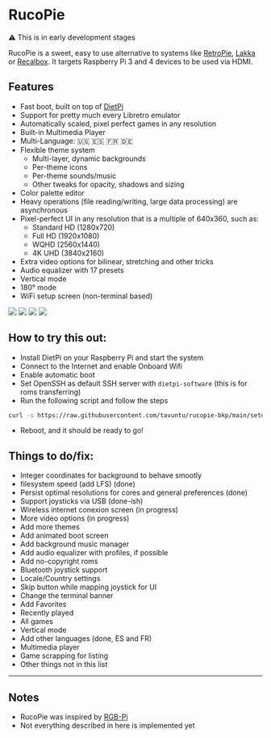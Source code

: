 # RucoPie

:warning: This is in early development stages

RucoPie is a sweet, easy to use alternative to systems like [RetroPie](https://retropie.org.uk/), [Lakka](https://www.lakka.tv/) or [Recalbox](https://www.recalbox.com/). It targets Raspberry Pi 3 and 4 devices to be used via HDMI.

## Features

* Fast boot, built on top of [DietPi](https://dietpi.com/)
* Support for pretty much every Libretro emulator
* Automatically scaled, pixel perfect games in any resolution
* Built-in Multimedia Player
* Multi-Language: :us: :es: :fr: :de:
* Flexible theme system
  * Multi-layer, dynamic backgrounds
  * Per-theme icons
  * Per-theme sounds/music
  * Other tweaks for opacity, shadows and sizing
* Color palette editor
* Heavy operations (file reading/writing, large data processing) are asynchronous
* Pixel-perfect UI in any resolution that is a multiple of 640x360, such as:  
  * Standard HD (1280x720)
  * Full HD (1920x1080)
  * WQHD (2560x1440)
  * 4K UHD (3840x2160)
* Extra video options for bilinear, stretching and other tricks
* Audio equalizer with 17 presets
* Vertical mode
* 180° mode
* WiFi setup screen (non-terminal based)

![](https://i.postimg.cc/NGk8Yjp8/screenshot-1620085835.png)
![](https://i.postimg.cc/28jQ5NKs/screenshot-1620085841.png)
![](https://i.postimg.cc/Wb9MFfRh/screenshot-1620085851.png)
![](https://i.postimg.cc/sgv5p9yK/screenshot-1620085931.png)

## How to try this out:

* Install DietPi on your Raspberry Pi and start the system
* Connect to the Internet and enable Onboard Wifi
* Enable automatic boot
* Set OpenSSH as default SSH server with ```dietpi-software``` (this is for roms transferring)
* Run the following script and follow the steps

```bash
curl -s https://raw.githubusercontent.com/tavuntu/rucopie-bkp/main/setup.sh | bash -s
```

* Reboot, and it should be ready to go!

## Things to do/fix:

* Integer coordinates for background to behave smootly
* filesystem speed (add LFS)  (done)
* Persist optimal resolutions for cores and general preferences (done)
* Support joysticks via USB (done-ish)
* Wireless internet conexion screen (in progress)
* More video options (in progress)
* Add more themes
* Add animated boot screen
* Add background music manager
* Add audio equalizer with profiles, if possible
* Add no-copyright roms
* Bluetooth joystick support
* Locale/Country settings
* Skip button while mapping joystick for UI
* Change the terminal banner
* Add Favorites
* Recently played
* All games
* Vertical mode
* Add other languages (done, ES and FR)
* Multimedia player
* Game scrapping for listing
* Other things not in this list

---

## Notes
* RucoPie was inspired by [RGB-Pi](https://www.rgb-pi.com/)
* Not everything described in here is implemented yet
